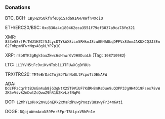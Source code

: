 ### Donations

BTC, BCH: `1ByHZV5UkfnfeDpiSadG91AH7KWfn4XciQ`

ETH/ERC20/BSC: `0xd830a4c180462eca3551f79ef3037a9ca78fe321`

XMR: `833e5SrfPcTWJ1HZCf5JLycDTYkAX8zim5RHknJ8zuGKNA8bqDPPVx8UnmJAKUXCQJJ3En62FmbpmNFwrNgsA8gkLYP7p1C`

XRP: `rEb8TK3gBgk5auZkwc6sHnwrGVJH8DuaLh` (Tag: `108710982`)

LTC: `LL1YVH5tFc9viKvNTxb1LJTFUwXCgDf8Us`

TRX/TRC20: `TMTeBrDaCTnjEJYbnNoULtPcpoTzDEkAFW`

ADA: `DdzFFzCqrhtBJnEm4ub8jG3gNtX2ST9ViUF7KdRH8mRsDue9uQ3PP3Jg9H4D19Fses78vWZK5vVsvk2mDwtZcQwwZ9hR1U2KvLzfNqP6`

DOT: `12MhYLsRHx2mvL6nERk2xMaRdPuwgPnozVQ8swyFr34m6Ati`

DOGE: `DQpjuWemAcxN39Per5FprT8tLpxVRhPn1v`

